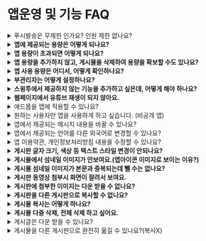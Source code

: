 # 앱운영 및 기능 FAQ

<details>

<summary>푸시발송은 무제한 인가요? 인원 제한 없나요?</summary>

네 푸시 발송은 무제한입니다.

&#x20;푸시는 **발송 횟수 제한 없으며, 인원 수 제한 없이 이용가능합니다.**

또한 스윙투앱에서 제공하는 모든 기능은 무료이기 때문에 푸시발송도 무료이며, 자유롭게 푸시 발송이 가능합니다.

</details>

<details>

<summary><strong>앱에 제공되는 용량은 어떻게 되나요?</strong></summary>

무료버전과 유료버전도 이용상품에 따라서 용량은 다르게 들어갑니다.

**\*무료버전: 용량 100MB**

**\*유료버전**

1\)기본형 이용권 : 용량 2GB

2\)확장형 이용권: 용량 10GB

3\)프리미엄 이용: 용량 50GB

버전별, 상품별 제공 용량을 확인해주시기 바랍니다.

</details>

<details>

<summary><strong>앱 용량이 초과되면 어떻게 되나요?</strong></summary>

앱에 제공되는 용량이 초과되면, 앱 이용이 정지됩니다. \*용량초과일 기준 3일 이후 정지

유료앱을 사용할 경우도, 남아있는 이용기간과 관계없이 용량이 초과되면 이용 정지됩니다.

용량초과로 인한 앱 정지는 이용기간이 만료되는 것과 동일한데요.

(이미지 참고)

![](../.gitbook/assets/이용기간만료.jpg)

**앱이 삭제되지는 않지만 앱을 실행했을때 ‘유료 이용기간이 만료되었습니다.’ 라는 메시지가 뜨며 앱이 실행되지 않습니다.**

스토어에서 앱을 다운받았던 사용자 역시 해당 메시지가 뜨면서 앱 이용이 제한됩니다.

따라서 용량이 초과되면 부족한 용량만큼을 별도 용량 추가 상품을 구입하여 적용하거나, 리소스관리 페이지에서 용량이 큰 게시물을 삭제하여 용량을 확보할 수 있습니다.

용량이 초과되면  메일, 문자로 알려드립니다.

</details>

<details>

<summary><strong>앱 용량을 추가하지 않고, 게시물을 삭제하여 용량을 확보할 수도 있나요?</strong></summary>

네 가능합니다.

앱운영 페이지- 서비스관리-리소스관리 페이지로 이동해주세요.

해당 페이지에서 게시물 용량을 확인할 수 있구요.

**\*필요 없는 게시물(사진 등의 이미지)은 확인하여 삭제할 수 있습니다.**

**삭제한 순간 바로 새로 용량 집계가 반영되며, 이렇게 게시물을 삭제하여 용량을 확보할 수 있습니다**.

(이미지 참고)

[![](https://s3.ap-northeast-2.amazonaws.com/swing2bucket/resource/image/help/11c1834143a103ebefc9c172493e945a.png)](http://blog.naver.com/PostView.nhn?blogId=swing2app\&logNo=221208812417\&parentCategoryNo=\&categoryNo=49\&viewDate=\&isShowPopularPosts=false\&from=postView)

\* 리소스관리 이용방법에 대한 자세한 내용은 해당 매뉴얼을 확인해주세요.

☞ [\[앱 용량관리 -리소스 관리 이용방법 매뉴얼 보러가기\]](https://wp.swing2app.co.kr/documentation/appmanage/service/capacity-management/)

</details>

<details>

<summary><strong>앱 사용 용량은 어디서, 어떻게 확인하나요?</strong></summary>

앱 용량은 [\[서비스관리-리소스 관리\]](http://www.swing2app.co.kr/view/storage\_manager) 페이지로 이동하시면 앱 용량을 확인할 수 있습니다.

앱에 제공되는 용량과 현재 사용용량, 그리고 잔여 사용 가능 용량을 확인할 수 있습니다.

</details>

<details>

<summary><strong>부관리자는 어떻게 설정하나요?</strong></summary>

스윙 앱운영 페이지에서  푸시&회원 – [\[회원조회\]](http://www.swing2app.co.kr/view/member\_list)메뉴로 이동합니다.

부관리자로 설정할 사용자를 선택한 뒤 권한 그룹설정에서 관리자로 권한을 변경하시면 됩니다

**따로 부관리자라는 명칭은 없고 앱을 만든 제작자가 앱 사용자에게 함께 앱을 관리 및 운영할 수 있도록 관리자 권한을 주시는 겁니다.**

자세한 방법은 링크 첨부해드리니, 해당 내용 보시면 이해가 쉬우실 겁니다.

☞ [**부관리자 설정하는 방법 보러가기**](https://wp.swing2app.co.kr/documentation/appmanage/pushmember/associate-administrator/)

</details>

<details>

<summary><strong>스윙투에서 제공하지 않는 기능을 추가하고 싶은데, 어떻게 해야 하나요?</strong></summary>

스윙투앱 솔루션 이상의 서비스를 원하시는 분들에게 커스터마이징을 해드리고 있습니다.

커스터마이징은 앱 개발을 의미하여, 1:1 맞춤 제작으로 커스텀을 제공합니다. Swing팀에 요청해주시면 가능합니다.

앱 개발을 원하시거나 필요한 기능이 있으실 경우 기획안 혹은 스토리보드를 스윙 메일 help@swing2app.co.kr  보내주시기 바랍니다.

확인 후 개발팀에서 개발 가능 여부, 견적 등을 안내해드립니다.

</details>

<details>

<summary><strong>웹페이지에서 유튜브 재생이 되지 않아요.</strong></summary>

유튜브에서 앱 내장 또는 사이트 내장을 허용하지 않고 있어서 생기는 문제 입니다.

유튜브 링크 url 을 다음과 같은 형식으로 변경하시면 원활하게 동작합니다.\
\
**예시)** [**https://youtu.be/W8Ysr18ZxxU?t=1**](https://youtu.be/W8Ysr18ZxxU?t=1)****

**→** [**https://www.youtube.com/embed/W8Ysr18ZxxU?t=1**](https://www.youtube.com/embed/W8Ysr18ZxxU?t=1)

위와 같이 링크 형식을 조금 변경해서 넣어주시면 웹페이지 내에서도 동영상 시청이 문제없이 가능합니다.

</details>

<details>

<summary>애드몹을 앱에 적용할 수 있나요?</summary>

네 만든 앱에 애드몹 플러그인을 직접 셋팅하여 운영할 수 있습니다.&#x20;

애드몹은 스윙 플러그인 구매 페이지에서 \[구글 애드몹 적용 플러그인] 상품을 구매하여 직접 셋팅이 가능합니다.

애드몹 셋팅방법에 대한 자세한 방법은 해당 매뉴얼을 참고해주세요.

**☞**[ **\[구글 애드몹 셋팅 방법 도움말 보러가기\]**](http://wp.swing2app.co.kr/knowledgebase/admob-apply/)

</details>

<details>

<summary>원하는 사용자만 앱을 사용하게 하고 싶습니다. (비공개 앱)</summary>

네 가능합니다.

앱을 설치한 사용자 중에서 관리자가 원하는 사용자만 승인하여 앱을 사용하도록 지정할 수 있습니다.

먼저 \[서비스관리- 정책관리]에서 앱가입정책-앱 공개범위를 ‘비공개’ 로 설정해주세요.

비공개로 설정해놓으시면 앱을 설치한 사용자들은 무조건 회원가입을 해야하구요. (회원가입이 안되면 앱 이용이 불가합니다)

회원가입이 완료되어도, 관리자가 해당 회원을 승인처리해야 앱을 이용할 수 있습니다.&#x20;

\+관리자는 \[푸시&회원-회원조회] 페이지에서 회원가입된 회원목록 중에서 원하는 회원만 선택하여 ‘승인’으로 상태를 변경하면 됩니다.

\+승인을 받은 사용자는 정상적으로 앱을 사용하게 되고, 승인을 받지 못하면 앱을 사용할 수 없게 됩니다.

**☞**[ **비공개 앱 만드는 방법 확인하기**](http://wp.swing2app.co.kr/documentation/appmanage/service/private-app/)

</details>

<details>

<summary>앱에서 제공되는 메시지 내용을 바꿀 수 있나요?</summary>

네 가능합니다.

앱에서 사용되는 컨텐츠 문구를 관리자가 직접 수정하여 이용할 수 있으며, 외국어로도 변경하여 이용이 가능합니다.

[앱운영→서비스관리→앱 문자열 관리](http://www.swing2app.co.kr/view/app\_resourecs\_manager)로 이동하면 앱에서 표시 및 사용되는 모든 문구와 메시지를 확인할 수 있구요.

\-앱 문구 전체를 수정할 경우 \[다운로드] 버튼을 눌러서 엑셀파일로 받아주신뒤, 수정 후 다시 파일을 등록해주세요.

\-몇가지 문구만 수정할 경우  \*컨트롤(control) + F 버튼을 누르면 내용을 검색하여 찾을 수 있습니다.

내용 수정 후 앱제작으로 이동하셔서 \[앱 업데이트] 버튼을 눌러서 새 버전으로 업데이트 해주시기 바랍니다.

[**\[앱 문자열 수정방법 매뉴얼 보러가기\]**](https://wp.swing2app.co.kr/documentation/appmanage/service/edit-text/)

</details>

<details>

<summary>앱에서 제공되는 언어를 다른 외국어로 변경할 수 있나요?</summary>

네 가능합니다.

영어로 제공되는 앱을 만들기 원한다면, 스윙투앱 글로벌 사이트에서 이용해주세요.

스윙투앱 글로벌 사이트: [https://www.swing2app.com/](https://www.swing2app.com/)

글로벌 사이트는 앱 기본 언어가 모두 영어로 설정되어 있기 때문에 별도 변경이 없어도 영어로 자동 셋팅되어 만들어집니다.

\*한국 사이트와 연동되지 않기 때문에 글로벌 사이트 이용시 새로 회원가입하여 앱을 제작해주셔야 합니다.

&#x20;

중국어, 일본어 등의 다른 외국어로 변경하거나, 몇 개만 영어로 변경하길 원한다면 문자열관리에서 수정할 수 있습니다.

[앱운영→서비스관리→앱 문자열 관리](http://www.swing2app.co.kr/view/app\_resourecs\_manager)로 이동하면 앱에서 표시 및 사용되는 모든 문구와 메시지를 확인할 수 있구요.

\-앱 문구 전체를 수정할 경우 \[다운로드] 버튼을 눌러서 엑셀파일로 받아주신뒤, 수정 후 다시 파일을 등록해주세요.

\-몇가지 문구만 수정할 경우  \*컨트롤(control) + F 버튼을 누르면 내용을 검색하여 찾을 수 있습니다.

내용 수정 후 앱제작으로 이동하셔서 \[앱 업데이트] 버튼을 눌러서 새 버전으로 업데이트 해주시기 바랍니다.

[**\[앱 문자열 수정방법 매뉴얼 보러가기\]**](https://wp.swing2app.co.kr/documentation/appmanage/service/edit-text/)

</details>

<details>

<summary>앱 이용약관, 개인정보처리방침 내용을 수정할 수 있나요?</summary>

네 가능합니다.

앱 이용약관은 [앱운영-서비스관리-정책관리 -앱 가입 정책 페이지 - 서비스 이용약관](http://www.swing2app.co.kr/view/app\_setting)에서 수정할 수 있습니다.

<img src="https://wp.swing2app.co.kr/wp-content/uploads/2022/07/c7574360e9aa312995b45efd5305c0fe.png" alt="" data-size="original">

각 문항별로 스윙투앱에서 내용을 기본셋팅하여 넣어드렸기 때문에 내용이 모두 입력이 되어 있습니다.

내용을 확인하시고, 본인이 만든 앱에 맞도록 앱 이용약관을 수정해서 작성해주세요.

해당 페이지에서 내용을 수정한 뒤  **\[정책 설정하기]** 버튼을 누르면 저장됩니다.

&#x20;

</details>

<details>

<summary><strong>게시판 글자 크기, 색상 등 텍스트 스타일 변경이 안되나요?</strong></summary>

게시물 글작성- **HTML에디터로 글쓰기**로 선택하시면 텍스트 스타일 변경이 가능합니다.&#x20;

일반 글쓰기, 어플(앱)에서 바로 글을 쓸 때는 스타일 적용이 되지 않구요.

\*\*스윙투앱 홈페이지 웹대시보드- **HTML에디터로 글쓰기**에서만 가능합니다.

게시판을 만든 후 게시물관리메뉴에서 글을 작성하고자 하는 게시판으로 이동합니다.

HTML에디터로 쓰기를 선택하시면 다양하게 텍스트 스타일을 추가할 수 있습니다.

**☞** [**HTML 에디터 글쓰기 이용방법 확인하기**](http://wp.swing2app.co.kr/documentation/appmanage/board/htmleditor/)

</details>

<details>

<summary><strong>게시물에서 섬네일 이미지가 안보여요.(앱아이콘 이미지로 보이는 이유?)</strong></summary>

게시물에서 섬네일 이미지를 지정할 때는 반드시 **사진 첨부를 선택해서 이미지 파일을 첨부해주세요.**

내용(본문) 안으로 이미지를 넣을 경우, 해당 이미지는 텍스트로 인식되기 때문에 섬네일로 지정이 되지 않아요.

**따라서 게시물에 섬네일 이미지를 지정하실 때에는! 반드시 첨부 이미지로 등록해주시기 바랍니다.**

(이미지 참고)

<img src="https://wp.swing2app.co.kr/wp-content/uploads/2018/09/%EC%84%AC%EB%84%A4%EC%9D%BC2_20.06.png" alt="" data-size="original">

<mark style="color:red;">\*\* 해당 기능은 앱에서는 안되고, 스윙홈페이지- pc버전 웹, 모바일버전 웹에서만 가능합니다.</mark>

</details>

<details>

<summary><strong>게시물 섬네일 이미지가 본문과 중복되는데 뺄 수는 없나요?</strong></summary>

섬네일 이미지는 게시물 첫이미지가 대표이미지로 지정이 되는데요

이때 섬네일로 지정된 이미지가 게시물 대표 이미지로도 보이고, 본문에서도 중복되어서 보이집니다.\
중복되지 않고, 섬네일로만 보여지게 하는 방법은 간단합니다.

\*\*게시물 입력시 \[첫 이미지 썸네일 사용] 에 체크를 해주시면 됩니다.\
해당 기능을 사용하면 섬네일로 지정된 이미지는 본문에서는 중복으로 보이지 않고 대표이미지로만 사용할 수 있답니다.

<img src="https://wp.swing2app.co.kr/wp-content/uploads/2018/09/%EC%84%AC%EB%84%A4%EC%9D%BC_20.06.png" alt="" data-size="original">

</details>

<details>

<summary><strong>게시판 동영상 첨부시 화면이 잘려서 보여요.</strong></summary>

보통 게시판에 동영상 첨부시, 동영상 사이즈가 핸드폰 가로 사이즈에 맞춰서 자동으로 조절되는데요.\
간혹 동영상이 잘려서 보이거나 가로X세로 비율이 안 맞게 들어가는 경우가 있어요.\
이럴 때는 직접 사이즈를 수정해서 넣을 수 있습니다.

1\. 먼저, 영상 링크를 복사하실때 ‘소스코드’를 복사해주세요.

<img src="https://wp.swing2app.co.kr/wp-content/uploads/2018/09/%EC%BA%A1%EC%B2%98-2.png" alt="" data-size="original">

2\. 그리고 게시판에서 영상 첨부시 \[임베디드 코드]로 넣어주세요.

<img src="https://wp.swing2app.co.kr/wp-content/uploads/2018/09/%EC%BA%A1%EC%B2%982.png" alt="" data-size="original">

3\. 이때 링크에 기재된 가로, 세로 사이즈를 수정해서 넣으시면 됩니다.\
가로는 340px,  세로는 240px로 해주시면 핸드폰 화면에 맞게 들어갑니다.\
(요즘은 핸드폰 사이즈가 커져서 380 X 220으로 해도 잘 맞게 들어갑니다\~)

<img src="https://wp.swing2app.co.kr/wp-content/uploads/2018/09/%EC%BA%A1%EC%B2%983.png" alt="" data-size="original">

</details>

<details>

<summary><strong>게시판에 첨부한 이미지는 다운 받을 수 없나요?</strong></summary>

게시판 첨부된 이미지를 다운받아 저장할 수 있습니다.

게시판 글 상세보기에서 이미지를 선택해주세요.

그러면 오른쪽 상단에 다운버튼이 있구요.

해당 버튼을 선택하여 게시판에 올린 사진도 핸드폰으로 다운 받을 수 있습니다.

[![](https://s3.ap-northeast-2.amazonaws.com/swing2bucket/resource/image/help/5791d512b27dc0f30cfb4f50732f4ac3.png)](http://blog.naver.com/PostView.nhn?blogId=swing2app\&Redirect=View\&logNo=221208826012\&categoryNo=49\&isAfterWrite=true\&redirect=View\&widgetTypeCall=true\&directAccess=false)

</details>

<details>

<summary><strong>게시판을 다른 게시판으로 복사할 수 없나요?</strong></summary>

게시판 복사 가능합니다.

게시판 복사 기능은 각 게시판마다 셋팅되어 있기 때문에 간편하게 게시판을 복사할 수 있습니다.

\*스윙 앱운영 페이지- \[게시물관리] 메뉴에서 – 복사를 원하는 게시판으로 이동합니다.

게시판 상단에 \[게시판 복사] 버튼을 누르면 복사를 할 대상 게시판을 선택할 수 있습니다.

복사를 하면 게시판의 게시물이 모두 해당 게시판으로 복사됩니다.

(이미지 참고)

<img src="https://wp.swing2app.co.kr/wp-content/uploads/2018/09/%EA%B2%8C%EC%8B%9C%ED%8C%90%EB%B3%B5%EC%82%AC_20.06.png" alt="" data-size="original">

**☞** [**게시판 복사 방법 확인하기**](https://wp.swing2app.co.kr/documentation/appmanage/board/board-copy/)

</details>

<details>

<summary><strong>게시물 복사는 어떻게 하나요?</strong></summary>

작성된 게시물을 다른 게시판으로 그대로 복사해서 옮길 수 있습니다.

개별 게시물을 선택하거나, 여러개의 게시물을 한꺼번에 선택하여 특정 게시판으로 복사할 수 있습니다.

![](https://wp.swing2app.co.kr/wp-content/uploads/2018/11/%EA%B2%8C%EC%8B%9C%EB%AC%BC%EB%B3%B5%EC%82%AC\_20.06.png)

**1)앱운영 페이지 – 게시물 관리에서 글을 복사할 게시판을 선택해주세요**

**2)게시물 ‘리스트형’ 보기 선택**&#x20;

3\)게시물 목록에서  **\[게시글복사]** 버튼을 확인할 수 있어요.

복사를 원하는 게시물을 선택한 뒤, **\[게시글복사]** 버튼을 누르면 원하는 게시판으로 글을 복사할 수 있습니다.&#x20;

**☞** [**\[게시물 복사 방법 보러가기\]**](https://wp.swing2app.co.kr/documentation/appmanage/board/post-copy/)

</details>

<details>

<summary><strong>게시물 다중 삭제, 전체 삭제 하고 싶어요.</strong></summary>

게시물 일괄 삭제 기능을 이용하면, 여러 게시물을 한번에 삭제하거나 전체 글을 삭제할 수 있습니다.

![](https://wp.swing2app.co.kr/wp-content/uploads/2020/06/%EA%B2%8C%EC%8B%9C%EB%AC%BC%EC%9D%BC%EA%B4%84%EC%82%AD%EC%A0%9C2.png)

게시물관리에서 게시물을 삭제하고자 하는 게시판으로 이동 후&#x20;

\-‘리스트 보기’로 선택해주시구요. (두 번째 아이콘)

\-삭제하고자하는 게시물 다중 선택 (전체글 선택 하시면 한번에 게시물이 전체 선택됩니다)

\-\[게시물 일괄 삭제] 버튼을 선택하면 완료 선택된 게시물을 한번에 삭제할 수 있습니다.

**☞** [**\[게시물 일괄 삭제 이용방법 보러가기\]**](https://wp.swing2app.co.kr/documentation/appmanage/board/post-delete/)

</details>

<details>

<summary>게시글은 다운 받을 수 있나요?</summary>

네 가능합니다.

앱운영 - 게시물관리에서 제공하는 **\[게시글다운]을 이용하시면 게시판에 작성된 게시글을 엑셀파일로 다운받아 보관할 수 있습니다.**

![](https://wp.swing2app.co.kr/wp-content/uploads/2022/07/%EA%B2%8C%EC%8B%9C%EA%B8%80%EB%8B%A4%EC%9A%B4.png)

**앱운영페이지 → 게시물관리→게시판 이동 → 작성된 게시물 목록에서 \[게시글 다운] 버튼을 확인할 수 있습니다.**

단, 게시글 다운시 텍스트 외에 이미지는 다운되지 않습니다.

</details>

<details>

<summary>게시물을 다른 게시판으로 완전히 옮길 수 있나요?(복사X)</summary>

게시물 이동 기능을 이용하여 다른 게시판으로 글을 옮길 수 있습니다.

게시물 복사는 게시물을 다른 게시판으로 복사하는 기능으로 기존 게시판에도 해당 글은 유지가 됩니다.

게시물 이동은 잘라내기 기능과 동일합니다.

게시물을 다른 게시판으로 이동시키면서 기존 게시판에 있는 글은 삭제됩니다.

&#x20;

**게시글 이동 이용방법**

![](https://wp.swing2app.co.kr/wp-content/uploads/2022/07/%EA%B2%8C%EC%8B%9C%EA%B8%80%EC%9D%B4%EB%8F%991.png)

1\)앱운영 – 게시물 관리에서 만들어놓은 게시판을 선택해서 이동합니다. (게시글을 이동하고자 하는 게시판 선택)

2\)\[리스트형] 선택

3\)작성된 게시물 리스트에서 이동하고자 하는 게시물을 선택합니다.

4\)\[게시글 이동] 버튼을 선택합니다.

</details>

